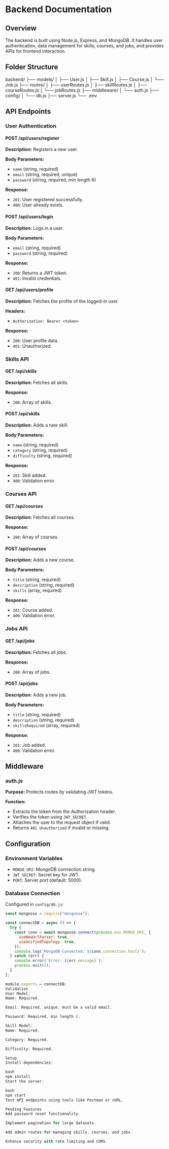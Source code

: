 # Backend Documentation

## Overview

The backend is built using Node.js, Express, and MongoDB. It handles user authentication, data management for skills, courses, and jobs, and provides APIs for frontend interaction.

## Folder Structure

backend/
├── models/
│   ├── User.js
│   ├── Skill.js
│   ├── Course.js
│   └── Job.js
├── routes/
│   ├── userRoutes.js
│   ├── skillRoutes.js
│   ├── courseRoutes.js
│   └── jobRoutes.js
├── middleware/
│   └── auth.js
├── config/
│   └── db.js
├── server.js
└── .env

## API Endpoints

### User Authentication

#### POST /api/users/register

**Description:** Registers a new user.

**Body Parameters:**
- `name` (string, required)
- `email` (string, required, unique)
- `password` (string, required, min length 6)

**Response:**
- `201`: User registered successfully.
- `400`: User already exists.

#### POST /api/users/login

**Description:** Logs in a user.

**Body Parameters:**
- `email` (string, required)
- `password` (string, required)

**Response:**
- `200`: Returns a JWT token.
- `401`: Invalid credentials.

#### GET /api/users/profile

**Description:** Fetches the profile of the logged-in user.

**Headers:**
- `Authorization: Bearer <token>`

**Response:**
- `200`: User profile data.
- `401`: Unauthorized.

### Skills API

#### GET /api/skills

**Description:** Fetches all skills.

**Response:**
- `200`: Array of skills.

#### POST /api/skills

**Description:** Adds a new skill.

**Body Parameters:**
- `name` (string, required)
- `category` (string, required)
- `difficulty` (string, required)

**Response:**
- `201`: Skill added.
- `400`: Validation error.

### Courses API

#### GET /api/courses

**Description:** Fetches all courses.

**Response:**
- `200`: Array of courses.

#### POST /api/courses

**Description:** Adds a new course.

**Body Parameters:**
- `title` (string, required)
- `description` (string, required)
- `skills` (array, required)

**Response:**
- `201`: Course added.
- `400`: Validation error.

### Jobs API

#### GET /api/jobs

**Description:** Fetches all jobs.

**Response:**
- `200`: Array of jobs.

#### POST /api/jobs

**Description:** Adds a new job.

**Body Parameters:**
- `title` (string, required)
- `description` (string, required)
- `skillsRequired` (array, required)

**Response:**
- `201`: Job added.
- `400`: Validation error.

## Middleware

### auth.js

**Purpose:** Protects routes by validating JWT tokens.

**Function:**
- Extracts the token from the Authorization header.
- Verifies the token using `JWT_SECRET`.
- Attaches the user to the request object if valid.
- Returns `401 Unauthorized` if invalid or missing.

## Configuration

### Environment Variables

- `MONGO_URI`: MongoDB connection string.
- `JWT_SECRET`: Secret key for JWT.
- `PORT`: Server port (default: 5000).

### Database Connection

Configured in `config/db.js`:

```javascript
const mongoose = require("mongoose");

const connectDB = async () => {
  try {
    const conn = await mongoose.connect(process.env.MONGO_URI, {
      useNewUrlParser: true,
      useUnifiedTopology: true,
    });
    console.log(`MongoDB Connected: ${conn.connection.host}`);
  } catch (err) {
    console.error(`Error: ${err.message}`);
    process.exit(1);
  }
};

module.exports = connectDB;
Validation
User Model:
Name: Required.

Email: Required, unique, must be a valid email.

Password: Required, min length 6.

Skill Model:
Name: Required.

Category: Required.

Difficulty: Required.

Setup
Install dependencies:

bash
npm install
Start the server:

bash
npm start
Test API endpoints using tools like Postman or cURL.

Pending Features
Add password reset functionality.

Implement pagination for large datasets.

Add admin routes for managing skills, courses, and jobs.

Enhance security with rate limiting and CORS.